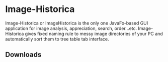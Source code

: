 # Image-Historica
Image-Historica or ImageHistorica is the only one JavaFx-based GUI application for image analysis, appreciation, search, order...etc.
Image-Historica gives fixed naming rule to messy image directories of your PC and automatically sort them to tree table tab interface.

## Downloads ##
